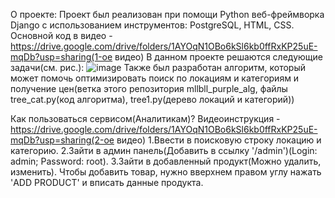 О проекте:
Проект был реализован при помощи Python веб-фреймворка Django с использованием
инструментов: PostgreSQL, HTML, CSS.
Основной код в видео - https://drive.google.com/drive/folders/1AYOqN1OBo6kSl6kb0ffRxKP25uE-mqDb?usp=sharing(1-ое видео)
В данном проекте решаются следующие задачи(см. рис.):
![image](https://github.com/mllbll/test_django/assets/116435228/ef9db9b9-e58f-451e-8c3d-944a895bae49)
Также был разработан алгоритм, который может помочь оптимизировать поиск по локациям и категориям и получение цен(ветка этого репозитория mllbll_purple_alg, файлы tree_cat.py(код алгоритма), tree1.py(дерево локаций и категорий))

Как пользоваться сервисом(Аналитикам)?
Видеоинструкция - https://drive.google.com/drive/folders/1AYOqN1OBo6kSl6kb0ffRxKP25uE-mqDb?usp=sharing(2-ое видео)
1.Ввести в поисковую строку локацию и категорию.
2.Зайти в админ панель(Добавить в ссылку '/admin')(Login: admin; Password: root).
3.Зайти в добавленный продукт(Можно удалить, изменить).
Чтобы добавить товар, нужно вверхнем правом углу нажать 'ADD PRODUCT' и вписать
данные продукта.
